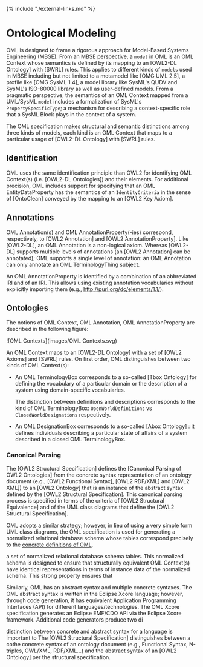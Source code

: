 {% include "./external-links.md" %}

# Ontological Modeling

OML is designed to frame a rigorous approach for Model-Based Systems Engineering (MBSE).
From an MBSE perspective, a `model` in OML is an OML Context whose semantics is defined by
its mapping to an [OWL2-DL Ontology] with [SWRL] rules. This applies to different kinds
of `models` used in MBSE including but not limited to a metamodel like [OMG UML 2.5], 
a profile like [OMG SysML 1.4], a model library like SysML's QUDV and SysML's ISO-80000 library 
as well as user-defined models. From a pragmatic perspective, the semantics of 
an OML Context mapped from a UML/SysML `model` includes a formalization of SysML's `PropertySpecificType`;
a mechanism for describing a context-specific role that a SysML Block plays in the context of a system. 

The OML specification makes structural and semantic distinctions among three kinds of models,
each kind is an OML Context that maps to a particular usage of [OWL2-DL Ontology] with [SWRL] rules.

## Identification

OML uses the same identification principle than OWL2 for identifying OML Context(s) (i.e. [OWL2-DL Ontologies])
and their elements. For additional precision, OML includes support for specifying that an OML EntityDataProperty
has the semantics of an `IdentityCriteria` in the sense of [OntoClean] conveyed by the mapping to an [OWL2 Key Axiom].

## Annotations

OML Annotation(s) and OML AnnotationProperty(-ies) correspond, respectively, to [OWL2 Annotation] and [OWL2 AnnotationProperty].
Like [OWL2-DL], an OML Annotation is a non-logical axiom. Whereas [OWL2-DL] supports multiple levels of annotations (an [OWL2 Annotation] can be annotated);
OML supports a single level of annotation: an OML Annotation can only annotate an OML TerminologyThing subject.

An OML AnnotationProperty is identified by a combination of an abbreviated IRI and of an IRI. This allows using existing annotation vocabularies without explicitly importing them
(e.g., http://purl.org/dc/elements/1.1/).

## Ontologies

The notions of OML Context, OML Annotation, OML AnnotationProperty are described in the following figure:

![OML Contexts](images/OML Contexts.svg)

An OML Context maps to an [OWL2-DL Ontology] with a set of [OWL2 Axioms] and [SWRL] rules.
On first order, OML distinguishes between two kinds of OML Context(s):

- An OML TerminologyBox corresponds to a so-called [Tbox Ontology] for defining the vocabulary of a particular domain or the description of a system using domain-specific vocabularies.

  The distinction between definitions and descriptions corresponds to the kind of OML TerminologyBox: `OpenWorldDefinitions` vs `ClosedWorldDesignations` respectively.
  
- An OML DesignationBox corresponds to a so-called [Abox Ontology] : it defines individuals describing a particular state of affairs of a system described in a closed OML TerminologyBox.

### Canonical Parsing

The [OWL2 Structural Specification] defines the [Canonical Parsing of OWL2 Ontologies] from the concrete syntax representation of an ontology document 
(e.g., [OWL2 Functional Syntax], [OWL2 RDF/XML] and [OWL2 XML]) to an [OWL2 Ontology] that is an instance of the abstract syntax defined by the [OWL2 Structural Specification].
This canonical parsing process is specified in terms of the criteria of [OWL2 Structural Equivalence] and of the UML class diagrams that define the [OWL2 Structural Specification].

OML adopts a similar strategy; however, in lieu of using a very simple form UML class diagrams, the OML specification is used for generating a normalized relational database schema
whose tables correspond precisely to the [concrete definitions of OML](GLOSSARY.md#oml-concrete-glossary). 

 a set of normalized relational database schema tables.
This normalized schema is designed to ensure that structurally equivalent OML Context(s) have identical representations in terms of instance data of the normalized schema.
This strong property ensures that 


Similarly, OML has an abstract syntax and multiple concrete syntaxes.
The OML abstract syntax is written in the Eclipse Xcore language; however, through code generation, it has equivalent Application Programming Interfaces (API) for different languages/technologies.
The OML Xcore specification generates an Eclipse EMF/CDO API via the Eclipse Xcore framework.
Additional code generators produce two di

 distinction between concrete and abstract syntax for a language is important to 
The [OWL2 Structural Specification] distinguishes between a cothe concrete syntax of an ontology document (e.g., Functional Syntax, N-triples, OWL/XML, RDF/XML...) 
and the abstract syntax of an [OWL2 Ontology] per the structural specification.
